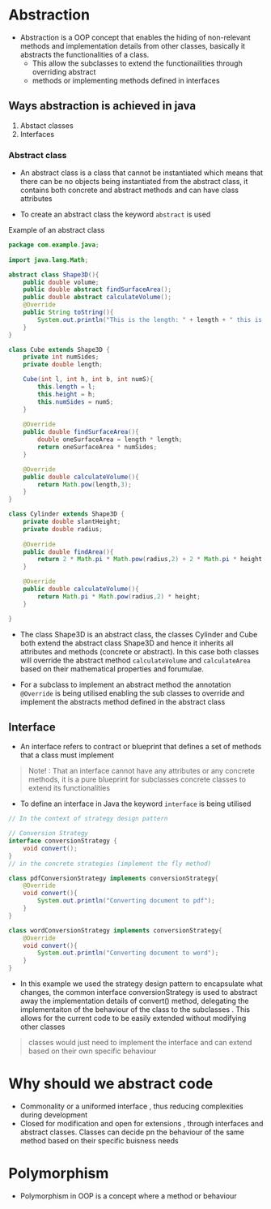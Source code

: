 # Abstraction 
- Abstraction is a OOP concept that enables the hiding of non-relevant methods and implementation details from
other classes, basically it abstracts the functionalities of a class.
	- This allow the subclasses to extend the functionailities through overriding abstract 
	- methods or implementing methods defined in interfaces 

## Ways abstraction is achieved in java 
1. Abstact classes 
2. Interfaces 

### Abstract class 
- An abstract class is a class that cannot be instantiated which means that there can be no objects being 
instantiated from the abstract class, it contains both concrete and abstract methods and can have class 
attributes 

- To create an abstract class the keyword `abstract` is used 

Example of an abstract class 
``` Java
package com.example.java; 
 
import java.lang.Math;

abstract class Shape3D(){
	public double volume;
	public double abstract findSurfaceArea();
	public double abstract calculateVolume();
	@Override 
	public String toString(){
		System.out.println("This is the length: " + length + " this is the height: " + height);
	}
} 

class Cube extends Shape3D {
	private int numSides;
	private double length;

	Cube(int l, int h, int b, int numS){
		this.length = l;
		this.height = h;
		this.numSides = numS;
	}
	
	@Override 
	public double findSurfaceArea(){
		double oneSurfaceArea = length * length;
		return oneSurfaceArea * numSides;
	}

	@Override 
	public double calculateVolume(){
		return Math.pow(length,3);
	}
}

class Cylinder extends Shape3D {
	private double slantHeight;
	private double radius;
	
	@Override 
	public double findArea(){
		return 2 * Math.pi * Math.pow(radius,2) + 2 * Math.pi * height;
	}

	@Override 
	public double calculateVolume(){
		return Math.pi * Math.pow(radius,2) * height;
	}

}


```

- The class Shape3D is an abstract class, the classes Cylinder and Cube both extend the abstract class Shape3D and hence 
it inherits all attributes and methods (concrete or abstract). In this case both classes will override the abstract 
method `calculateVolume` and `calculateArea` based on their mathematical properties and forumulae.

- For a subclass to implement an abstract method the annotation `@Override` is being 
utilised enabling the sub classes to override and implement the abstracts method defined in the abstract class 


## Interface
- An interface refers to contract or blueprint that defines a set of methods that a class must implement 
> Note! : That an interface cannot have any attributes or any concrete methods, it is a pure blueprint for subclasses
concrete classes to extend its functionalities 

- To define an interface in Java the keyword `interface` is being utilised 

``` Java
// In the context of strategy design pattern 

// Conversion Strategy
interface conversionStrategy {
	void convert();
}
// in the concrete strategies (implement the fly method)

class pdfConversionStrategy implements conversionStrategy{
	@Override 
	void convert(){
		System.out.println("Converting document to pdf");
	}
}

class wordConversionStrategy implements conversionStrategy{
	@Override 
	void convert(){
		System.out.println("Converting document to word");
	}
}
```
- In this example we used the strategy design pattern to encapsulate what changes, the common interface conversionStrategy is used to abstract
away the implementation details of convert() method, delegating the implementaiton of the behaviour of the class to the subclasses
. This allows for the current code to be easily extended without modifying other classes

> classes would just need to implement the interface and can extend based on their own specific behaviour 


# Why should we abstract code
- Commonality or a uniformed interface , thus reducing complexities during development
- Closed for modification and open for extensions , through interfaces and abstract classes. Classes can decide pn the behaviour of the same method based on their specific buisness needs 
 


# Polymorphism
- Polymorphism in OOP is a concept where a method or behaviour 